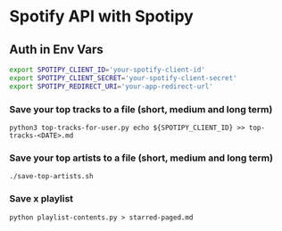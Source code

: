 # Spotify API with Spotipy

## Auth in Env Vars

```bash
export SPOTIPY_CLIENT_ID='your-spotify-client-id'
export SPOTIPY_CLIENT_SECRET='your-spotify-client-secret'
export SPOTIPY_REDIRECT_URI='your-app-redirect-url'
```

### Save your top tracks to a file (short, medium and long term)

`python3 top-tracks-for-user.py echo ${SPOTIPY_CLIENT_ID} >> top-tracks-<DATE>.md`

### Save your top artists to a file (short, medium and long term)

`./save-top-artists.sh`

### Save x playlist

`python playlist-contents.py > starred-paged.md`

